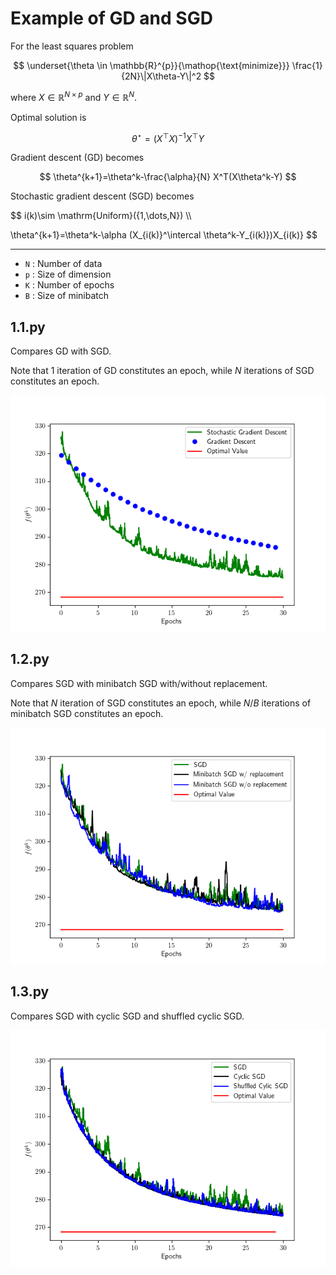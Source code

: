 # Example of GD and SGD

For the least squares problem

$$
\underset{\theta \in \mathbb{R}^{p}}{\mathop{\text{minimize}}} \frac{1}{2N}\|X\theta-Y\|^2
$$

where $X\in \mathbb{R}^{N\times p}$ and $Y\in \mathbb{R}^N$.

Optimal solution is 

$$
\theta^{\star}=\left(X^{\top} X\right)^{-1} X^{\top} Y
$$

Gradient descent (GD) becomes

$$
\theta^{k+1}=\theta^k-\frac{\alpha}{N} X^T(X\theta^k-Y)
$$

Stochastic gradient descent (SGD) becomes

$$
i(k)\sim \mathrm{Uniform}(\{1,\dots,N\}) \\\\

\theta^{k+1}=\theta^k-\alpha (X_{i(k)}^\intercal \theta^k-Y_{i(k)})X_{i(k)}
$$

---

- `N` : Number of data
- `p` : Size of dimension
- `K` : Number of epochs
- `B` : Size of minibatch

## 1.1.py

Compares GD with SGD.

Note that 1 iteration of GD constitutes an epoch, while $N$ iterations of SGD constitutes an epoch.

![](1.1.1.png)

## 1.2.py

Compares SGD with minibatch SGD with/without replacement.

Note that $N$ iteration of SGD constitutes an epoch, while $N / B$ iterations of minibatch SGD constitutes an epoch.

![](1.2.1.png)

## 1.3.py

Compares SGD with cyclic SGD and shuffled cyclic SGD.

![](1.3.1.png)
